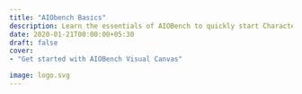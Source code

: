 ```yaml
---
title: "AIObench Basics"
description: Learn the essentials of AIOBench to quickly start Characterizing workloads on cloud instances
date: 2020-01-21T00:00:00+05:30
draft: false
cover:
- "Get started with AIOBench Visual Canvas"

image: logo.svg
---
```

